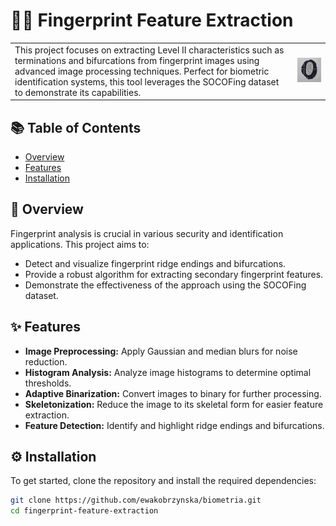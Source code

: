 # 🕵️‍♂️ Fingerprint Feature Extraction

<table>
  <tr>
    <td>
      This project focuses on extracting Level II characteristics such as terminations and bifurcations from fingerprint images using advanced image processing techniques. Perfect for biometric identification systems, this tool leverages the SOCOFing dataset to demonstrate its capabilities.
    </td>
    <td>
      <p align="center">
        <img src="./assets/banner.png" alt="Fingerprint Feature Extraction" width="200"/>
      </p>
    </td>
  </tr>
</table>

## 📚 Table of Contents

- [Overview](#overview)
- [Features](#features)
- [Installation](#installation)

## 🧐 Overview

Fingerprint analysis is crucial in various security and identification applications. This project aims to:

- Detect and visualize fingerprint ridge endings and bifurcations.
- Provide a robust algorithm for extracting secondary fingerprint features.
- Demonstrate the effectiveness of the approach using the SOCOFing dataset.

## ✨ Features

- **Image Preprocessing:** Apply Gaussian and median blurs for noise reduction.
- **Histogram Analysis:** Analyze image histograms to determine optimal thresholds.
- **Adaptive Binarization:** Convert images to binary for further processing.
- **Skeletonization:** Reduce the image to its skeletal form for easier feature extraction.
- **Feature Detection:** Identify and highlight ridge endings and bifurcations.

## ⚙️ Installation

To get started, clone the repository and install the required dependencies:

```bash
git clone https://github.com/ewakobrzynska/biometria.git
cd fingerprint-feature-extraction
```





